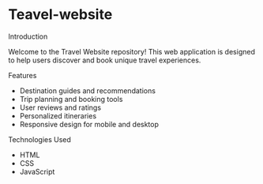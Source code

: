 # Teavel-website

Introduction

Welcome to the Travel Website repository! 
This web application is designed to help users discover and book unique travel experiences.

Features

- Destination guides and recommendations
- Trip planning and booking tools
- User reviews and ratings
- Personalized itineraries
- Responsive design for mobile and desktop

Technologies Used

- HTML
- CSS
- JavaScript
